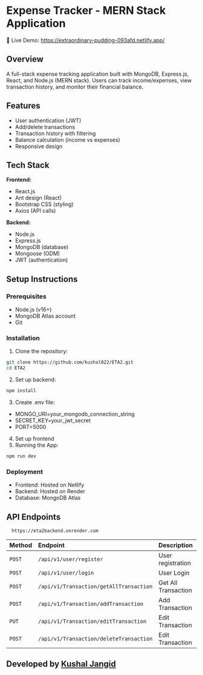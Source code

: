 
# Expense Tracker - MERN Stack Application

🚀 Live Demo: https://extraordinary-pudding-093afd.netlify.app/


## Overview
A full-stack expense tracking application built with MongoDB, Express.js, React, and Node.js (MERN stack). Users can track income/expenses, view transaction history, and monitor their financial balance.

## Features
- User authentication (JWT)
- Add/delete transactions
- Transaction history with filtering
- Balance calculation (income vs expenses)
- Responsive design

## Tech Stack
**Frontend:**
- React.js
- Ant design (React)
- Bootstrap CSS (styling)
- Axios (API calls)

**Backend:**
- Node.js
- Express.js
- MongoDB (database)
- Mongoose (ODM)
- JWT (authentication)

## Setup Instructions

### Prerequisites
- Node.js (v16+)
- MongoDB Atlas account
- Git

### Installation
1. Clone the repository:
```bash
git clone https://github.com/kushal022/ETA2.git
cd ETA2
```
2. Set up backend:
```bash
npm install
```
3. Create .env file: 
- MONGO_URI=your_mongodb_connection_string
- SECRET_KEY=your_jwt_secret
- PORT=5000

4. Set up frontend
5. Running the App:
```bash
npm run dev
```

### Deployment

- Frontend: Hosted on Netlify
- Backend: Hosted on Render
- Database: MongoDB Atlas
## API Endpoints


```http
  https://eta2backend.onrender.com
```

| Method | Endpoint     | Description                |
| :-------- | :------- | :------------------------- |
| `POST` | `/api/v1/user/register` | User registration |
| `POST` | `/api/v1/user/login` | User Login |
| `POST` | `/api/v1/Transaction/getAllTransaction` |  Get All Transaction |
| `POST` | `/api/v1/Transaction/addTransaction` |  Add Transaction |
| `PUT` | `/api/v1/Transaction/editTransaction` |  Edit Transaction |
| `POST` | `/api/v1/Transaction/deleteTransaction` |  Edit Transaction |



## Developed by  [Kushal Jangid](https://www.github.com/kushal022/)

